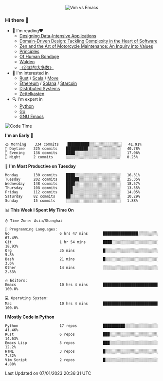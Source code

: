 <p align="center">
    <img src="https://gist.githubusercontent.com/coldnight/e696baffb094e71c96cb302118878eae/raw/40ea5053a6f66cc65f90f437e4173497da225958/banner.gif" alt="Vim vs Emacs" />
</p>

### Hi there 👋

- 📖 I'm reading❤️
    + [Designing Data-Intensive Applications](https://www.oreilly.com/library/view/designing-data-intensive-applications/9781491903063/)
    + [Domain-Driven Design: Tackling Complexity in the Heart of Software](https://www.dddcommunity.org/book/evans_2003/)
    + [Zen and the Art of Motorcycle Maintenance: An Inquiry into Values](https://en.wikipedia.org/wiki/Zen_and_the_Art_of_Motorcycle_Maintenance)
    + [Principles](https://www.principles.com/)
    + [Of Human Bondage](https://en.wikipedia.org/wiki/Of_Human_Bondage)
    + [Walden](https://en.wikipedia.org/wiki/Walden)
    + [《沉默的大多数》](https://en.wikipedia.org/wiki/Silent_majority)
- 🌱 I'm interested in
    + [Rust](https://www.rust-lang.org/) / [Scala](https://www.scala-lang.org/) / [Move](https://github.com/move-language/move/)
    + [Ethereum](https://ethereum.org/en/) / [Solana](https://solana.com/) / [Starcoin](https://github.com/starcoinorg/starcoin)
	+ [Distributed Systems](https://www.linuxzen.com/notes/topics/20200320174417_%E5%88%86%E5%B8%83%E5%BC%8F/)
	+ [Zettelkasten](https://www.linuxzen.com/notes/notes/20220120080920-slip_box/)
- 🔍 I'm expert in
    + [Python](https://www.python.org/)
    + [Go](https://go.dev/)
    + [GNU Emacs](https://www.gnu.org/software/emacs/)

<!--START_SECTION:waka-->
![Code Time](http://img.shields.io/badge/Code%20Time-1%2C843%20hrs%2054%20mins-blue)

**I'm an Early 🐤** 

```text
🌞 Morning    334 commits    ██████████░░░░░░░░░░░░░░░   41.91% 
🌆 Daytime    325 commits    ██████████░░░░░░░░░░░░░░░   40.78% 
🌃 Evening    136 commits    ████░░░░░░░░░░░░░░░░░░░░░   17.06% 
🌙 Night      2 commits      ░░░░░░░░░░░░░░░░░░░░░░░░░   0.25%

```
📅 **I'm Most Productive on Tuesday** 

```text
Monday       130 commits    ████░░░░░░░░░░░░░░░░░░░░░   16.31% 
Tuesday      202 commits    ██████░░░░░░░░░░░░░░░░░░░   25.35% 
Wednesday    148 commits    ████░░░░░░░░░░░░░░░░░░░░░   18.57% 
Thursday     108 commits    ███░░░░░░░░░░░░░░░░░░░░░░   13.55% 
Friday       112 commits    ███░░░░░░░░░░░░░░░░░░░░░░   14.05% 
Saturday     82 commits     ██░░░░░░░░░░░░░░░░░░░░░░░   10.29% 
Sunday       15 commits     ░░░░░░░░░░░░░░░░░░░░░░░░░   1.88%

```


📊 **This Week I Spent My Time On** 

```text
⌚︎ Time Zone: Asia/Shanghai

💬 Programming Languages: 
Go                       6 hrs 47 mins       ████████████████░░░░░░░░░   67.49% 
Git                      1 hr 54 mins        ████░░░░░░░░░░░░░░░░░░░░░   18.93% 
Org                      35 mins             █░░░░░░░░░░░░░░░░░░░░░░░░   5.8% 
Bash                     21 mins             █░░░░░░░░░░░░░░░░░░░░░░░░   3.6% 
Other                    14 mins             ░░░░░░░░░░░░░░░░░░░░░░░░░   2.33%

🔥 Editors: 
Emacs                    10 hrs 4 mins       █████████████████████████   100.0%

💻 Operating System: 
Mac                      10 hrs 4 mins       █████████████████████████   100.0%

```

**I Mostly Code in Python** 

```text
Python                   17 repos            ██████████░░░░░░░░░░░░░░░   41.46% 
Rust                     6 repos             ███░░░░░░░░░░░░░░░░░░░░░░   14.63% 
Emacs Lisp               5 repos             ███░░░░░░░░░░░░░░░░░░░░░░   12.2% 
HTML                     3 repos             █░░░░░░░░░░░░░░░░░░░░░░░░   7.32% 
Vim Script               2 repos             █░░░░░░░░░░░░░░░░░░░░░░░░   4.88%

```



 Last Updated on 07/01/2023 20:36:31 UTC
<!--END_SECTION:waka-->
